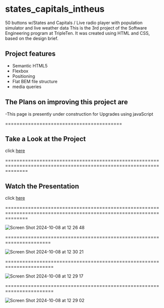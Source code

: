 # states_capitals_intheus
50 buttons w/States and Capitals / Live radio player with population simulator and live weather data 
This is the 3rd project of the Software Engineering program at TripleTen. It was created using HTML and CSS, based on the design brief.

## Project features

- Semantic HTML5
- Flexbox
- Positioning
- Flat BEM file structure
- media queries

## The Plans on improving this project are

-This page is presently under construction for Upgrades using javaScript

=========================================

## Take a Look at the Project

click [here](https://FHobbs8030.github.io/states_capitals_intheus/)

====================================================================================================================

## Watch the Presentation

click [here](https://github.com/)

====================================================================================================================


![Screen Shot 2024-10-08 at 12 26 48](https://github.com/user-attachments/assets/99f250ec-a0e3-42b2-8b6a-05dcdcb90e69)


======================================================================


![Screen Shot 2024-10-08 at 12 30 21](https://github.com/user-attachments/assets/4a5bba64-7556-426e-93e9-e97f236f0fc8)


=======================================================================


![Screen Shot 2024-10-08 at 12 29 17](https://github.com/user-attachments/assets/59627a5a-d017-47b9-8125-d15d4b98cf83)


=======================================================================


![Screen Shot 2024-10-08 at 12 29 02](https://github.com/user-attachments/assets/66fd82f5-e159-4106-af19-23ffb59eb0da)
